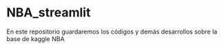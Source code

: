 # NBA_streamlit
En este repositorio guardaremos los códigos y demás desarrollos sobre la base de kaggle NBA
